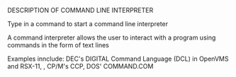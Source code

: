 DESCRIPTION OF COMMAND LINE INTERPRETER 

Type in a command to start a command line interpreter

A command interpreter allows the user to interact with a program using commands in the form of text lines



Examples innclude: DEC's DIGITAL Command Language (DCL) in OpenVMS and RSX-11, , CP/M's CCP, DOS' COMMAND.COM
